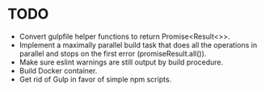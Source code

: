 # TODO

- Convert gulpfile helper functions to return Promise<Result<>>.
- Implement a maximally parallel build task that does all the operations in parallel and stops on the first error (promiseResult.all()).
- Make sure eslint warnings are still output by build procedure.
- Build Docker container.
- Get rid of Gulp in favor of simple npm scripts.
